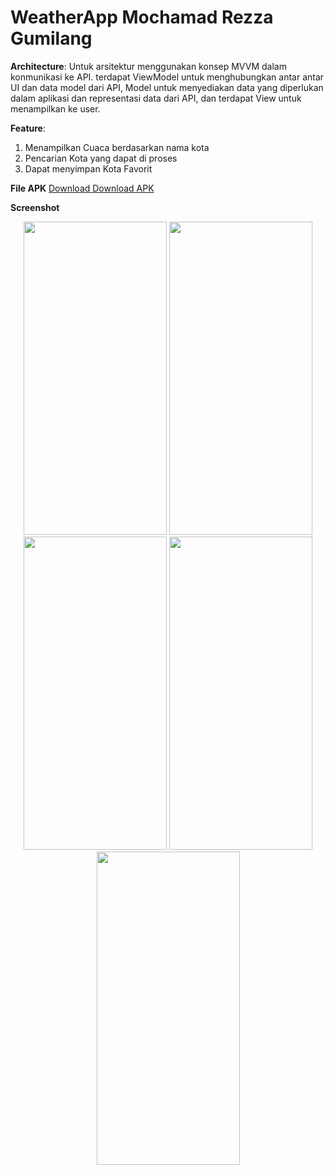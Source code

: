 # WeatherApp Mochamad Rezza Gumilang

<b>Architecture</b>:  Untuk arsitektur menggunakan konsep MVVM dalam konmunikasi ke API. terdapat ViewModel untuk menghubungkan antar antar UI dan data model dari API,
Model untuk menyediakan data yang diperlukan dalam aplikasi dan representasi data dari API, dan terdapat View untuk menampilkan ke user.

<b>Feature</b>: 
1. Menampilkan Cuaca berdasarkan nama kota
2. Pencarian Kota yang dapat di proses
3. Dapat menyimpan Kota Favorit

<b>File APK</b>
<a href="https://firebasestorage.googleapis.com/v0/b/calculatorimg.appspot.com/o/WeatherApp.apk?alt=media&token=ab12bfe2-a4b7-4b66-afee-f9c024f04412" download>Download Download APK</a>

<b>Screenshot</b>

<p align="center">
  
   <image src="https://user-images.githubusercontent.com/33774477/226780438-8a623381-0590-438b-b23d-d97c28f59f34.png" width="229" height="501" />
    <image src="https://user-images.githubusercontent.com/33774477/226780660-cca3f933-b311-4d84-9f4b-ee2ca32673e3.png" width="229" height="501" />
    <image src="https://user-images.githubusercontent.com/33774477/226780747-27ce58d3-0592-47da-bfe5-a6a183485cd1.png" width="229" height="501" />
    <image src="https://user-images.githubusercontent.com/33774477/226780786-9a954fea-3095-4c1d-8512-8d82858673a8.png" width="229" height="501" />
    <image src="https://user-images.githubusercontent.com/33774477/226780825-0ef4154c-9ea1-4324-9249-f7abb253ebcf.png" width="229" height="501" />

  
</p>
